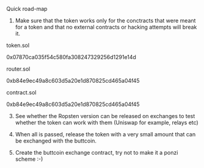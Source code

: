 
Quick road-map


1. Make sure that the token works only for the conctracts that were meant for a token and that no external contracts or hacking attempts will break it.

token.sol

0x07870ca035f54c580fa308247329256d1291e14d


router.sol

0xb84e9ec49a8c603d5a20e1d870825cd465a04f45

contract.sol

0xb84e9ec49a8c603d5a20e1d870825cd465a04f45




3. See whether the Ropsten version can be released on exchanges to test whether the token can work with them (Uniswap for example, relays etc)

4. When all is passed, release the token with a very small amount that can be exchanged with the buttcoin.

5. Create the buttcoin exchange contract, try not to make it a ponzi scheme :-)
